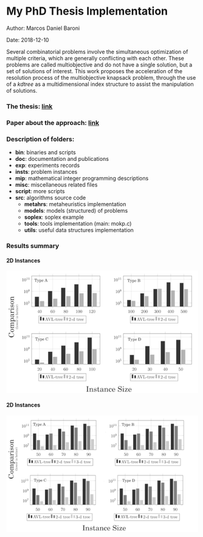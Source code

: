 # My PhD Thesis Implementation

Author: Marcos Daniel Baroni

Date: 2018-12-10

Several combinatorial problems involve the simultaneous optimization of multiple criteria, which are generally conflicting with each other.
These problems are called multiobjective and
do not have a single solution, but a set of solutions of interest.
This work proposes the acceleration of the resolution process of the multiobjective knapsack problem,
through the use of a *kdtree* as a multidimensional index structure to assist the manipulation of solutions.

### The thesis: [link](https://github.com/marcosbaroni/mkp-thesis/blob/master/doc/tese/thesis-mbaroni-final.pdf)

### Paper about the approach: [link](https://github.com/marcosbaroni/mkp-thesis/blob/master/doc/paper.pdf)

### Description of folders:
 * **bin**: binaries and scripts
 * **doc**: documentation and publications
 * **exp**: experiments records
 * **insts**: problem instances
 * **mip**: mathematical integer programming descriptions
 * **misc**: miscellaneous related files
 * **script**: more scripts
 * **src**: algorithms source code
   * **metahrs**: metaheuristics implementation
   * **models**: models (structured) of problems
   * **soplex**: soplex example
   * **tools**: tools implementation (main: mokp.c)
   * **utils**: useful data structures implementation


### Results summary
#### 2D Instances
![Number of comparison for 2d instances](https://github.com/marcosbaroni/mkp-thesis/blob/master/doc/tese/src/tab/cmp-2d_2.png)
#### 2D Instances
![Number of comparison for 3d instances](https://github.com/marcosbaroni/mkp-thesis/blob/master/doc/tese/src/tab/cmp-3d_2.png)
